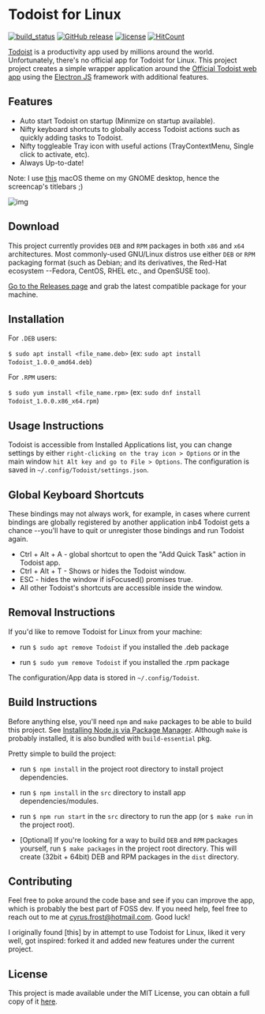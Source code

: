 # Todoist for Linux

[![build_status](https://img.shields.io/badge/build-passing-brightgreen.svg)](https://github.com/cyfrost/todoist-linux/releases/latest)
[![GitHub release](https://img.shields.io/badge/current%20release-v1.0-blue.svg)](https://github.com/cyfrost/todoist-linux/releases/latest)
[![license](https://img.shields.io/badge/license-MIT-orange.svg)](https://github.com/cyfrost/easyrun/blob/master/LICENSE)
[![HitCount](http://hits.dwyl.com/cyfrost/todoist-linux.svg)](http://hits.dwyl.com/cyfrost/todoist-linux)

[Todoist](https://todoist.com) is a productivity app used by millions around the world. Unfortunately, there's no official app for Todoist for Linux. This project project creates a simple wrapper application around the [Official Todoist web app](https://todoist.com/app) using the [Electron JS](https://electronjs.org) framework with additional features.

## Features

  * Auto start Todoist on startup (Minmize on startup available).
  * Nifty keyboard shortcuts to globally access Todoist actions such as quickly adding tasks to Todoist.
  * Nifty toggleable Tray icon with useful actions (TrayContextMenu, Single click to activate, etc).
  * Always Up-to-date!

Note: I use [this](https://www.gnome-look.org/p/1013714/) macOS theme on my GNOME desktop, hence the screencap's titlebars ;)

![img](https://i.imgur.com/yfNZ50m.png)

## Download

This project currently provides `DEB` and `RPM` packages in both `x86` and `x64` architectures. Most commonly-used GNU/Linux distros use either `DEB` or `RPM` packaging format (such as Debian; and its derivatives, the Red-Hat ecosystem --Fedora, CentOS, RHEL etc., and OpenSUSE too).

[Go to the Releases page](https://github.com/cyfrost/todoist-linux/releases) and grab the latest compatible package for your machine.


## Installation

For `.DEB` users:

   `$ sudo apt install <file_name.deb>` (ex: `sudo apt install Todoist_1.0.0_amd64.deb`)

For `.RPM` users:

   `$ sudo yum install <file_name.rpm>` (ex: `sudo dnf install Todoist_1.0.0.x86_x64.rpm`)
   

## Usage Instructions

Todoist is accessible from Installed Applications list, you can change settings by either `right-clicking on the tray icon > Options` or in the main window `hit Alt key and go to File > Options`. The configuration is saved in `~/.config/Todoist/settings.json`.
   
   
## Global Keyboard Shortcuts

These bindings may not always work, for example, in cases where current bindings are globally registered by another application inb4 Todoist gets a chance --you'll have to quit or unregister those bindings and run Todoist again.

* Ctrl + Alt + A - global shortcut to open the "Add Quick Task" action in Todoist app. 
* Ctrl + Alt + T - Shows or hides the Todoist window.
* ESC - hides the window if isFocused() promises true.
* All other Todoist's shortcuts are accessible inside the window.

## Removal Instructions

If you'd like to remove Todoist for Linux from your machine:

* run `$ sudo apt remove Todoist` if you installed the .deb package

* run `$ sudo yum remove Todoist` if you installed the .rpm package

The configuration/App data is stored in `~/.config/Todoist`.


## Build Instructions

Before anything else, you'll need `npm` and `make` packages to be able to build this project. See [Installing Node.js via Package Manager](https://nodejs.org/en/download/package-manager). Although `make` is probably installed, it is also bundled with `build-essential` pkg.

Pretty simple to build the project:

* run `$ npm install` in the project root directory to install project dependencies.

* run `$ npm install` in the `src` directory to install app dependencies/modules.

* run `$ npm run start` in the `src` directory to run the app (or `$ make run` in the project root).

* [Optional] If you're looking for a way to build `DEB` and `RPM` packages yourself, run `$ make packages` in the project root directory. This will create (32bit + 64bit) DEB and RPM packages in the `dist` directory.

## Contributing

Feel free to poke around the code base and see if you can improve the app, which is probably the best part of FOSS dev. If you need help, feel free to reach out to me at [cyrus.frost@hotmail.com](mailto:cyrus.frost@hotmail.com). Good luck!

I originally found [this] by []() in attempt to use Todoist for Linux, liked it very well, got inspired: forked it and added new features under the current project.

## License

This project is made available under the MIT License, you can obtain a full copy of it [here](https://opensource.org/licenses/MIT).

